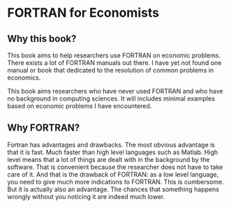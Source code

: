 # FORTRAN for Economists

## Why this book?

This book aims to help researchers use FORTRAN on economic problems. There exists a lot of FORTRAN manuals out there. I have yet not found one manual or book that dedicated to the resolution of common problems in economics.

This book aims researchers who have never used FORTRAN and who have no background in computing sciences. It will includes minimal examples based on economic problems I have encountered.

## Why FORTRAN?

Fortran has advantages and drawbacks. The most obvious advantage is that it is fast. Much faster than high level languages such as Matlab. High level means that a lot of things are dealt with in the background by the software. That is convenient because the researcher does not have to take care of it. And that is the drawback of FORTRAN: as a low level language, you need to give much more indications to FORTRAN. This is cumbersome. But it is actually also an advantage. The chances that something happens wrongly without you noticing it are indeed much lower.   